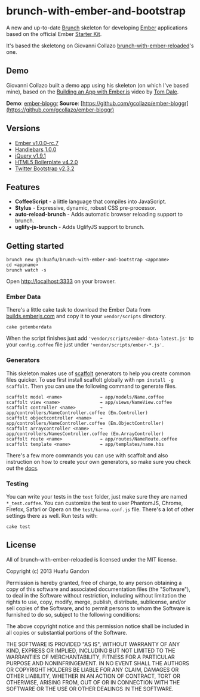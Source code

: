 # brunch-with-ember-and-bootstrap
A new and up-to-date [Brunch](http://brunch.io) skeleton for developing [Ember](http://emberjs.com) applications based on the official Ember [Starter Kit](https://github.com/emberjs/starter-kit/archive/master.zip).

It's based the skeletong on Giovanni Collazo [brunch-with-ember-reloaded](https://github.com/gcollazo/brunch-with-ember-reloaded)'s one.

## Demo
Giovanni Collazo built a demo app using his skeleton (on which I've based mine), based on the
[Building an App with Ember.js](http://www.youtube.com/watch?v=Ga99hMi7wfY) video by
[Tom Dale](http://twitter.com/tomdale).

**Demo**: [ember-bloggr](http://dev.gcollazo.com/ember-bloggr)
**Source**: [https://github.com/gcollazo/ember-bloggr](https://github.com/gcollazo/ember-bloggr)

## Versions
- [Ember v1.0.0-rc.7](http://emberjs.com)
- [Handlebars 1.0.0](http://handlebarsjs.com)
- [jQuery v1.9.1](http://jquery.com)
- [HTML5 Boilerplate v4.2.0](http://html5boilerplate.com)
- [Twitter Bootstrap v2.3.2](https://github.com/twitter/bootstrap)

## Features
- **CoffeeScript** - a little language that compiles into JavaScript.
- **Stylus** - Expressive, dynamic, robust CSS pre-processor.
- **auto-reload-brunch** - Adds automatic browser reloading support to brunch.
- **uglify-js-brunch** - Adds UglifyJS support to brunch.

## Getting started

```
brunch new gh:huafu/brunch-with-ember-and-bootstrap <appname>
cd <appname>
brunch watch -s
```
Open [http://localhost:3333](http://localhost:3333) on your browser.

### Ember Data
There's a little cake task to download the Ember Data from [builds.emberjs.com](http://builds.emberjs.com) and copy it to your `vendor/scripts` directory.

```
cake getemberdata
```
When the script finishes just add `'vendor/scripts/ember-data-latest.js'` to your `config.coffee` file just under `'vendor/scripts/ember-*.js'`.

### Generators
This skeleton makes use of [scaffolt](https://github.com/paulmillr/scaffolt#readme) generators to help you create common files quicker. To use first install scaffolt globally with `npm install -g scaffolt`. Then you can use the following command to generate files.

```
scaffolt model <name>              → app/models/Name.coffee
scaffolt view <name>               → app/views/NameView.coffee
scaffolt controller <name>         → app/controllers/NameController.coffee (Em.Controller)
scaffolt objectcontroller <name>   → app/controllers/NameController.coffee (Em.ObjectController)
scaffolt arraycontroller <name>    → app/controllers/NamesController.coffee (Em.ArrayController)
scaffolt route <name>              → app/routes/NameRoute.coffee
scaffolt template <name>           → app/templates/name.hbs
```
There's a few more commands you can use with scaffolt and also instruction on how to create your own generators, so make sure you check out the [docs](https://github.com/paulmillr/scaffolt#readme).

### Testing
You can write your tests in the `test` folder, just make sure they are named `*_test.coffee`. You can customize the test to user PhantomJS, Chrome, Firefox, Safari or Opera on the `test/karma.conf.js` file. There's a lot of other settings there as well. Run tests with:

```
cake test
```


## License
All of brunch-with-ember-reloaded is licensed under the MIT license.

Copyright (c) 2013 Huafu Gandon

Permission is hereby granted, free of charge, to any person obtaining a copy of this software and associated documentation files (the "Software"), to deal in the Software without restriction, including without limitation the rights to use, copy, modify, merge, publish, distribute, sublicense, and/or sell copies of the Software, and to permit persons to whom the Software is furnished to do so, subject to the following conditions:

The above copyright notice and this permission notice shall be included in all copies or substantial portions of the Software.

THE SOFTWARE IS PROVIDED "AS IS", WITHOUT WARRANTY OF ANY KIND, EXPRESS OR IMPLIED, INCLUDING BUT NOT LIMITED TO THE WARRANTIES OF MERCHANTABILITY, FITNESS FOR A PARTICULAR PURPOSE AND NONINFRINGEMENT. IN NO EVENT SHALL THE AUTHORS OR COPYRIGHT HOLDERS BE LIABLE FOR ANY CLAIM, DAMAGES OR OTHER LIABILITY, WHETHER IN AN ACTION OF CONTRACT, TORT OR OTHERWISE, ARISING FROM, OUT OF OR IN CONNECTION WITH THE SOFTWARE OR THE USE OR OTHER DEALINGS IN THE SOFTWARE.
